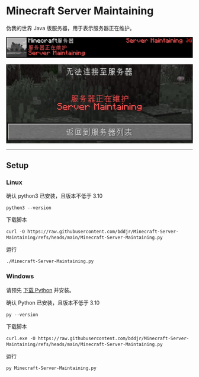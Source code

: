 # Minecraft Server Maintaining

伪我的世界 Java 版服务器，用于表示服务器正在维护。

![](description.jpg)

![](joinError.jpg)

---

## Setup

### Linux

确认 python3 已安装，且版本不低于 3.10

```
python3 --version
```

下载脚本

```
curl -O https://raw.githubusercontent.com/bddjr/Minecraft-Server-Maintaining/refs/heads/main/Minecraft-Server-Maintaining.py
```

运行

```
./Minecraft-Server-Maintaining.py
```

### Windows

请预先 [下载 Python](https://www.python.org/downloads/) 并安装。

确认 Python 已安装，且版本不低于 3.10

```
py --version
```

下载脚本

```
curl.exe -O https://raw.githubusercontent.com/bddjr/Minecraft-Server-Maintaining/refs/heads/main/Minecraft-Server-Maintaining.py
```

运行

```
py Minecraft-Server-Maintaining.py
```
